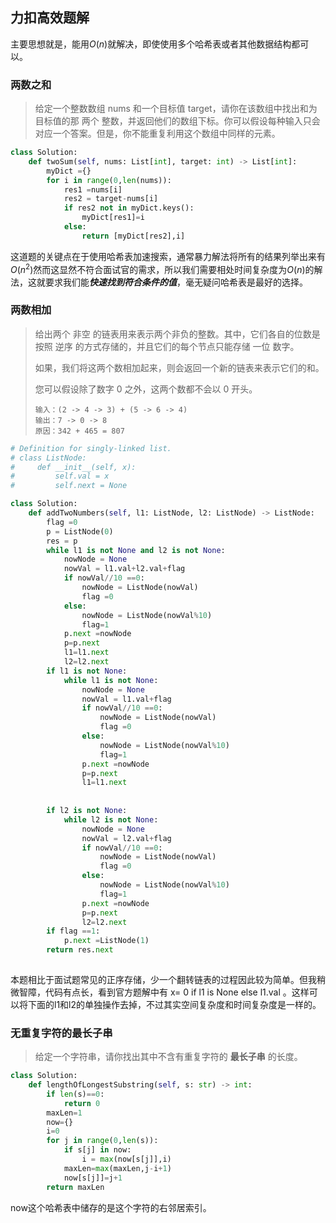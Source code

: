 ## 力扣高效题解

主要思想就是，能用$O(n)$就解决，即使使用多个哈希表或者其他数据结构都可以。

### 两数之和

> 给定一个整数数组 nums 和一个目标值 target，请你在该数组中找出和为目标值的那 两个 整数，并返回他们的数组下标。你可以假设每种输入只会对应一个答案。但是，你不能重复利用这个数组中同样的元素。
>

~~~python
class Solution:
    def twoSum(self, nums: List[int], target: int) -> List[int]:
        myDict ={}
        for i in range(0,len(nums)):
            res1 =nums[i]
            res2 = target-nums[i]
            if res2 not in myDict.keys():
                myDict[res1]=i
            else:
                return [myDict[res2],i]
~~~

这道题的关键点在于使用哈希表加速搜索，通常暴力解法将所有的结果列举出来有$O(n^2)$然而这显然不符合面试官的需求，所以我们需要相处时间复杂度为$O(n)$的解法，这就要求我们能***快速找到符合条件的值***，毫无疑问哈希表是最好的选择。

### 两数相加

> 给出两个 非空 的链表用来表示两个非负的整数。其中，它们各自的位数是按照 逆序 的方式存储的，并且它们的每个节点只能存储 一位 数字。
>
> 如果，我们将这两个数相加起来，则会返回一个新的链表来表示它们的和。
>
> 您可以假设除了数字 0 之外，这两个数都不会以 0 开头。
>
> ```
> 输入：(2 -> 4 -> 3) + (5 -> 6 -> 4)
> 输出：7 -> 0 -> 8
> 原因：342 + 465 = 807
> ```

~~~python
# Definition for singly-linked list.
# class ListNode:
#     def __init__(self, x):
#         self.val = x
#         self.next = None

class Solution:
    def addTwoNumbers(self, l1: ListNode, l2: ListNode) -> ListNode:
        flag =0
        p = ListNode(0)
        res = p
        while l1 is not None and l2 is not None:
            nowNode = None
            nowVal = l1.val+l2.val+flag
            if nowVal//10 ==0:
                nowNode = ListNode(nowVal)
                flag =0
            else:
                nowNode = ListNode(nowVal%10)
                flag=1
            p.next =nowNode
            p=p.next
            l1=l1.next
            l2=l2.next
        if l1 is not None:
            while l1 is not None:
                nowNode = None
                nowVal = l1.val+flag
            	if nowVal//10 ==0:
                	nowNode = ListNode(nowVal)
                	flag =0
            	else:
                	nowNode = ListNode(nowVal%10)
                	flag=1
            	p.next =nowNode
            	p=p.next
            	l1=l1.next
            
            
        if l2 is not None:
            while l2 is not None:
                nowNode = None
                nowVal = l2.val+flag
            	if nowVal//10 ==0:
                	nowNode = ListNode(nowVal)
                	flag =0
            	else:
                	nowNode = ListNode(nowVal%10)
                	flag=1
            	p.next =nowNode
            	p=p.next
            	l2=l2.next
        if flag ==1:
            p.next =ListNode(1)
        return res.next
                
~~~

本题相比于面试题常见的正序存储，少一个翻转链表的过程因此较为简单。但我稍微智障，代码有点长，看到官方题解中有 x= 0 if l1 is None else l1.val    。这样可以将下面的l1和l2的单独操作去掉，不过其实空间复杂度和时间复杂度是一样的。

### 无重复字符的最长子串

> 给定一个字符串，请你找出其中不含有重复字符的 **最长子串** 的长度。

~~~python
class Solution:
    def lengthOfLongestSubstring(self, s: str) -> int:
        if len(s)==0:
            return 0
        maxLen=1
        now={}
        i=0
        for j in range(0,len(s)):
            if s[j] in now:
                i = max(now[s[j]],i)
            maxLen=max(maxLen,j-i+1)
            now[s[j]]=j+1
        return maxLen
~~~

now这个哈希表中储存的是这个字符的右邻居索引。